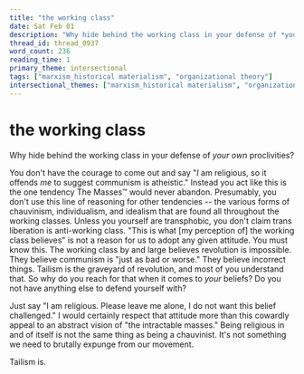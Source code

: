 ```yaml
---
title: "the working class"
date: Sat Feb 01
description: "Why hide behind the working class in your defense of *your own* proclivities?"
thread_id: thread_0937
word_count: 236
reading_time: 1
primary_theme: intersectional
tags: ["marxism_historical materialism", "organizational theory"]
intersectional_themes: ["marxism_historical materialism", "organizational theory"]
---
```


# the working class

Why hide behind the working class in your defense of *your own* proclivities?

You don't have the courage to come out and say "*I* am religious, so it offends *me* to suggest communism is atheistic." Instead you act like this is the one tendency The Masses™️ would never abandon. Presumably, you don't use this line of reasoning for other tendencies -- the various forms of chauvinism, individualism, and idealism that are found all throughout the working classes. Unless you yourself are transphobic, you don't claim trans liberation is anti-working class. "This is what [my perception of] the working class believes" is not a reason for us to adopt any given attitude. You must know this. The working class by and large believes revolution is impossible. They believe communism is "just as bad or worse." They believe incorrect things. Tailism is the graveyard of revolution, and most of you understand that. So why do you reach for that when it comes to *your* beliefs? Do you not have anything else to defend yourself with?

Just say "I am religious. Please leave me alone, I do not want this belief challenged." I would certainly respect that attitude more than this cowardly appeal to an abstract vision of "the intractable masses." Being religious in and of itself is not the same thing as being a chauvinist. It's not something we need to brutally expunge from our movement.

Tailism is.